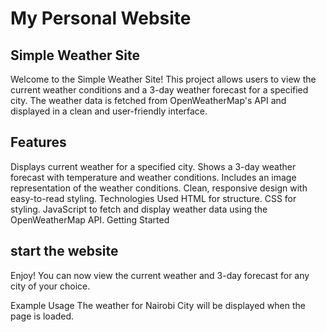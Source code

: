 # My Personal Website
## Simple Weather Site
Welcome to the Simple Weather Site! This project allows users to view the current weather conditions and a 3-day weather forecast for a specified city. The weather data is fetched from OpenWeatherMap's API and  displayed in a clean and user-friendly interface.

## Features
Displays current weather for a specified city.
Shows a 3-day weather forecast with temperature and weather conditions.
Includes an image representation of the weather conditions.
Clean, responsive design with easy-to-read styling.
Technologies Used
HTML for structure.
CSS for styling.
JavaScript to fetch and display weather data using the OpenWeatherMap API.
Getting Started


##  start the website 
Enjoy!
You can now view the current weather and 3-day forecast for any city of your choice.

Example Usage
The weather for Nairobi City will be displayed when the page is loaded.
